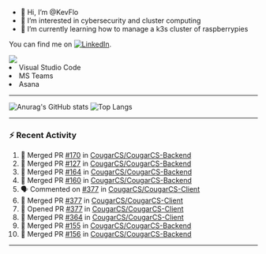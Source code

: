 - 👋 Hi, I’m @KevFlo
- 👀 I’m interested in cybersecurity and cluster computing
- 🌱 I’m currently learning how to manage a k3s cluster of raspberrypies


You can find me on [![LinkedIn][3.2]][3].

<!-- Icons -->

[3.2]: https://i.imgur.com/IwuydvD.png (LinkedIn icon without padding)

<!-- Links to your social media accounts -->

[3]: https://www.linkedin.com/in/flores-kevin/


<a>
    <img src="https://img.shields.io/badge/-Commonly%20Used%20Tools-lightgrey ">
    <li>Visual Studio Code</li> <li>MS Teams</li> <li>Asana</li>
</a>



---

![Anurag's GitHub stats](https://github-readme-stats-kevflo.vercel.app/api?username=KevFlo&count_private=true&hide=stars&show_icons=true&theme=nord)
![Top Langs](https://github-readme-stats-kevflo.vercel.app/api/top-langs/?username=KevFlo&langs_count=5&show_icons=true&theme=nord)

---

### :zap: Recent Activity

<!--START_SECTION:activity-->
1. 🎉 Merged PR [#170](https://github.com/CougarCS/CougarCS-Backend/pull/170) in [CougarCS/CougarCS-Backend](https://github.com/CougarCS/CougarCS-Backend)
2. 🎉 Merged PR [#127](https://github.com/CougarCS/CougarCS-Backend/pull/127) in [CougarCS/CougarCS-Backend](https://github.com/CougarCS/CougarCS-Backend)
3. 🎉 Merged PR [#164](https://github.com/CougarCS/CougarCS-Backend/pull/164) in [CougarCS/CougarCS-Backend](https://github.com/CougarCS/CougarCS-Backend)
4. 🎉 Merged PR [#160](https://github.com/CougarCS/CougarCS-Backend/pull/160) in [CougarCS/CougarCS-Backend](https://github.com/CougarCS/CougarCS-Backend)
5. 🗣 Commented on [#377](https://github.com/CougarCS/CougarCS-Client/issues/377) in [CougarCS/CougarCS-Client](https://github.com/CougarCS/CougarCS-Client)
6. 🎉 Merged PR [#377](https://github.com/CougarCS/CougarCS-Client/pull/377) in [CougarCS/CougarCS-Client](https://github.com/CougarCS/CougarCS-Client)
7. 💪 Opened PR [#377](https://github.com/CougarCS/CougarCS-Client/pull/377) in [CougarCS/CougarCS-Client](https://github.com/CougarCS/CougarCS-Client)
8. 🎉 Merged PR [#364](https://github.com/CougarCS/CougarCS-Client/pull/364) in [CougarCS/CougarCS-Client](https://github.com/CougarCS/CougarCS-Client)
9. 🎉 Merged PR [#155](https://github.com/CougarCS/CougarCS-Backend/pull/155) in [CougarCS/CougarCS-Backend](https://github.com/CougarCS/CougarCS-Backend)
10. 🎉 Merged PR [#156](https://github.com/CougarCS/CougarCS-Backend/pull/156) in [CougarCS/CougarCS-Backend](https://github.com/CougarCS/CougarCS-Backend)
<!--END_SECTION:activity-->

---
<!---
KevFlo/KevFlo is a ✨ special ✨ repository because its `README.md` (this file) appears on your GitHub profile.
You can click the Preview link to take a look at your changes.
--->
